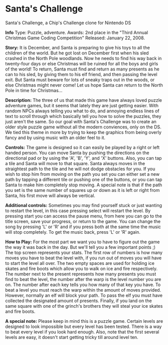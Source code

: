# Santa's Challenge
Santa's Challenge, a Chip's Challenge clone for Nintendo DS

**Info**
Type: Puzzle, adventure.
Awards: 2nd place in the "Third Annual Christmas Game Coding Competition"
Released: January 22, 2008.

**Story:**
It is December, and Santa is preparing to give his toys to all the children of the world. But he got lost on December first when his sled crashed in the North Pole woodlands. Now he needs to find his way back in twenty-four days or else Christmas will be ruined for all the boys and girls of the world! To return, Santa must find and return as many presents as he can to his sled, by giving them to his elf friend, and then passing the level exit. But Santa must beware for lots of sneaky traps out in the woods, or else Christmas might never come! Let us hope Santa can return to the North Pole in time for Christmas...

**Description:**
The three of us that made this game have always loved puzzle adventure games, but it seems that lately they are just getting easier. With random NPCs always telling you what to do, and annoying endless lines of text to scroll through which basically tell you how to solve the puzzles, they just aren't the same. So our goal with Santa's Challenge was to create an older style puzzle game without all the modern conviences, only on the DS. We tied this theme in more by trying to keep the graphics from being overly fancy and by using music with an older feel to it.

**Controls:**
The game is designed so it can easily be played by a right or left handed person. You can move Santa by pushing the directions on the directional pad or by using the 'A', 'B', 'Y', and 'X' buttons. Also, you can tap a tile and Santa will move to that square. Santa always moves in the straightest path to the tile and he will not dodge obstacles for you. If you wish to stop him from moving on the path you set you can either set a new path by tapping a different tile or pushing one of the buttons, or you can tap Santa to make him completely stop moving. A special note is that if the path you set is the same number of squares up or down as it is left or right from Santa, his first move will always be vertical.

**Additional controls:**
Sometimes you may find yourself stuck or just wanting to restart the level, in this case pressing select will restart the level. By pressing start you can access the pause menu, from here you can go to the title screen, save your progress, or return to the game. You can change the song by pressing 'L' or 'R' and if you press both at the same time the music will stop completely. To get the music back, press 'L' or 'R' again.

**How to Play:**
For the most part we want you to have to figure out the game the way it was back in the day. But we'll tell you a few important points ;) The top screen represents your stats. The first row of numbers is how many moves you have to beat the level with, if you run out of moves you will have to start the level all over. The two empty spaces are used for holding ice skates and fire boots which allow you to walk on ice and fire respectively. The number next to the present represents how many presents you must find to beat the level, the number after the warp is the level number you are on. The number after each key tells you how many of that key you have. To beat a level you must reach the warp within the amount of moves provided. However, normally an elf will block your path. To pass the elf you must have collected the designated amount of presents. Finally, if you land on the same square with one of the grinch's brothers they will steal your ice skates and fire boots.

**A special note:**
Please keep in mind this is a puzzle game. Certain levels are designed to look impossible but every level has been tested. There is a way to beat every level if you look hard enough. Also, note that the first several levels are easy, it doesn't start getting tricky till around level ten.
